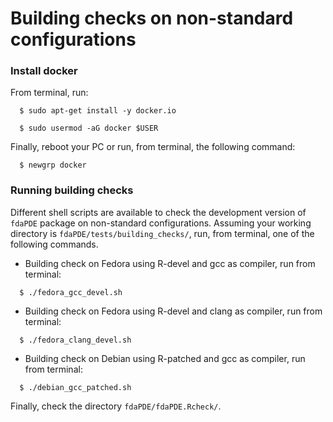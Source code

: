 # Building checks on non-standard configurations


### Install docker 

From terminal, run:
```
  $ sudo apt-get install -y docker.io

  $ sudo usermod -aG docker $USER
```
Finally, reboot your PC or run, from terminal, the following command:
  
```
  $ newgrp docker
```

### Running building checks
Different shell scripts are available to check the development version of `fdaPDE` package on non-standard configurations. Assuming your working directory is `fdaPDE/tests/building_checks/`, run, from terminal, one of the following commands.

  - Building check on Fedora using R-devel and gcc as compiler, run from terminal:
  ```
    $ ./fedora_gcc_devel.sh
  ```
  
  - Building check on Fedora using R-devel and clang as compiler, run from terminal:
  ```
    $ ./fedora_clang_devel.sh
  ```
  
  - Building check on Debian using R-patched and gcc as compiler, run from terminal:
  ```
    $ ./debian_gcc_patched.sh
  ```

Finally, check the directory `fdaPDE/fdaPDE.Rcheck/`.
  

